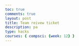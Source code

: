 ```yaml
---
toc: true
comments: true
layout: post
title: Team reivew ticket
description: pa
type: hacks
courses: { compsci: {week: 12} }
---
```


<!DOCTYPE html>
<html lang="en">
<head>
    <meta charset="UTF-8">
    <meta name="viewport" content="width=device-width, initial-scale=1.0">
    <title>Populated 5x5 Table</title>
    <style>
        table {
            border-collapse: collapse;
            width: 60%;
            margin: 20px;
        }

        th, td {
            border: 1px solid black;
            padding: 8px;
            text-align: center;
        }
    </style>
</head>
<body>
    <h2>Populated 5x5 Table</h2>
    <table>
        <thead>
            <tr>
                <th>Names</th>
                <th>Github</th>
                <th>Video</th>
                <th>Individual</th>
                <th>Grade</th>
            </tr>
        </thead>
        <tbody>
            <tr>
                <td>John Doe</td>
                <td>30</td>
                <td>New York</td>
                <td>Engineer</td>
                <td>Engineering</td>
            </tr>
            <tr>
                <td>Jane Smith</td>
                <td>25</td>
                <td>Los Angeles</td>
                <td>Designer</td>
                <td>Design</td>
            </tr>
            <tr>
                <td>Bob Johnson</td>
                <td>40</td>
                <td>Chicago</td>
                <td>Teacher</td>
                <td>Education</td>
            </tr>
            <tr>
                <td>Alice Williams</td>
                <td>35</td>
                <td>San Francisco</td>
                <td>Doctor</td>
                <td>Healthcare</td>
            </tr>
            <tr>
                <td>Chris Davis</td>
                <td>28</td>
                <td>Miami</td>
                <td>Developer</td>
                <td>Technology</td>
            </tr>
        </tbody>
    </table>
</body>
</html>
